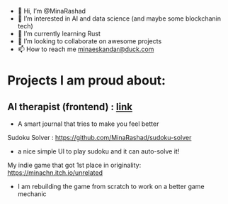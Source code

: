 - 👋 Hi, I’m @MinaRashad
- 👀 I’m interested in AI and data science (and maybe some blockchanin tech)
- 🌱 I’m currently learning Rust
- 💞️ I’m looking to collaborate on awesome projects
- 📫 How to reach me minaeskandar@duck.com

# Projects I am proud about:

## AI therapist (frontend) : [link](https://minarashad.github.io/AI-therapist/)
- A smart journal that tries to make you feel better

Sudoku Solver : https://github.com/MinaRashad/sudoku-solver
- a nice simple UI to play sudoku and it can auto-solve it!
  
My indie game that got 1st place in originality: https://minachn.itch.io/unrelated
- I am rebuilding the game from scratch to work on a better game mechanic

<!---
MinaRashad/MinaRashad is a ✨ special ✨ repository because its `README.md` (this file) appears on your GitHub profile.
You can click the Preview link to take a look at your changes.
--->
